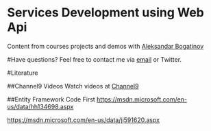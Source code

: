 # Services Development using Web Api
Content from courses projects and demos with [Aleksandar Bogatinov](//twitter.com/WpXAce)

#Have questions?
Feel free to contact me via [email](mailto:bogatinov@outlook.com?Subject=SEDC%20WebApi2) or Twitter.

#Literature

##Channel9 Videos
Watch videos at [Channel9](https://channel9.msdn.com/Series/Visual-Studio-2012-Premium-and-Ultimate-Overview)

##Entity Framework Code First
https://msdn.microsoft.com/en-us/data/hh134698.aspx

https://msdn.microsoft.com/en-us/data/jj591620.aspx
